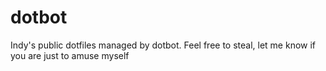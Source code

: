 # dotbot
Indy's public dotfiles managed by dotbot. Feel free to steal, let me know if you are just to amuse myself
